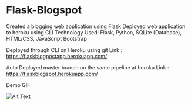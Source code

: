 # Flask-Blogspot

Created a blogging web application using Flask
Deployed web application to heroku using CLI
Technology Used: Flask, Python, SQLite (Database), HTML/CSS, JavaScript Bootstrap

Deployed through CLI on Heroku using git
Link : https://flaskblogpostapp.herokuapp.com/

Auto Deployed master branch on the same pipeline at heroku
Link : https://flaskblogspot.herokuapp.com/

Demo GIF

![Alt Text](/static/img/flaskblogpost.gif)
